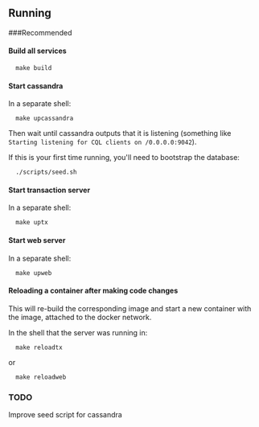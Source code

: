 ## Running

###Recommended
#### Build all services
```
  make build
```

#### Start cassandra
In a separate shell:
```
  make upcassandra
```
Then wait until cassandra outputs that it is listening (something like `Starting listening for CQL clients on /0.0.0.0:9042`).

If this is your first time running, you'll need to bootstrap the database:
```
  ./scripts/seed.sh
```
#### Start transaction server
In a separate shell:
```
  make uptx
```
#### Start web server
In a separate shell:
```
  make upweb
```

#### Reloading a container after making code changes
This will re-build the corresponding image and start a new container with the image, attached to the docker network.

In the shell that the server was running in:
```
  make reloadtx
```
or
```
  make reloadweb
```

### TODO
Improve seed script for cassandra
